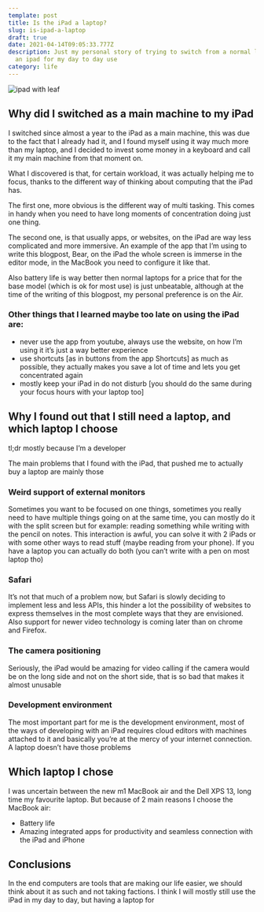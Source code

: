 ```yaml
---
template: post
title: Is the iPad a laptop?
slug: is-ipad-a-laptop
draft: true
date: 2021-04-14T09:05:33.777Z
description: Just my personal story of trying to switch from a normal laptop to
  an ipad for my day to day use
category: life
---
```

![ipad with leaf](/media/leone-venter-pvt9j3iwtpm-unsplash.jpg)

## Why did I switched as a main machine to my iPad

I switched since almost a year to the iPad as a main machine, this was due to the fact that I already had it, and I found myself using it way much more than my laptop, and I decided to invest some money in a keyboard and call it my main machine from that moment on.

What I discovered is that, for certain workload, it was actually helping me to focus, thanks to the different way of thinking about computing that the iPad has. 

The first one, more obvious is the different way of multi tasking. This comes in handy when you need to have long moments of concentration doing just one thing. 

The second one, is that usually apps, or websites, on the iPad are way less complicated and more immersive.
An example of the app that I’m using to write this blogpost, Bear, on the iPad the whole screen is immerse in the editor mode, in the MacBook you need to configure it like that.

Also battery life is way better then normal laptops for a price that for the base model (which is ok for most use) is just unbeatable, although at the time of the writing of this blogpost, my personal preference is on the Air.

### Other things that I learned maybe too late on using the iPad are:

* never use the app from youtube, always use the website, on how I’m using it it’s just a way better experience
* use shortcuts \[as in buttons from the app Shortcuts] as much as possible, they actually makes you save a lot of time and lets you get concentrated again
* mostly keep your iPad in do not disturb \[you should do the same during your focus hours with your laptop too]

## Why I found out that I still need a laptop, and which laptop I choose

tl;dr mostly because I’m a developer

The main problems that I found with the iPad, that pushed me to actually buy a laptop are mainly those

### Weird support of external monitors

Sometimes you want to be focused on one things, sometimes you really need to have multiple things going on at the same time, you can mostly do it with the split screen but for example: reading something while writing with the pencil on notes. 
This interaction is awful, you can solve it with 2 iPads or with some other ways to read stuff (maybe reading from your phone).
If you have a laptop you can actually do both (you can’t write with a pen on most laptop tho)

### Safari

It’s not that much of a problem now, but Safari is slowly deciding to implement less and less APIs, this hinder a lot the possibility of websites to express themselves in the most complete ways that they are envisioned.
Also support for newer video technology is coming later than on chrome and Firefox.

### The camera positioning

Seriously, the iPad would be amazing for video calling if the camera would be on the long side and not on the short side, that is so bad that makes it almost unusable 

### Development environment

The most important part for me is the development environment, most of the ways of developing with an iPad requires cloud editors with machines attached to it and basically you’re at the mercy of your internet connection.
A laptop doesn’t have those problems

## Which laptop I chose

I was uncertain between the new m1 MacBook air and the Dell XPS 13, long time my favourite laptop. But because of 2 main reasons I choose the MacBook air:

* Battery life
* Amazing integrated apps for productivity and seamless connection with the iPad and iPhone

## Conclusions

In the end computers are tools that are making our life easier, we should think about it as such and not taking factions.
I think I will mostly still use the iPad in my day to day, but having a laptop for